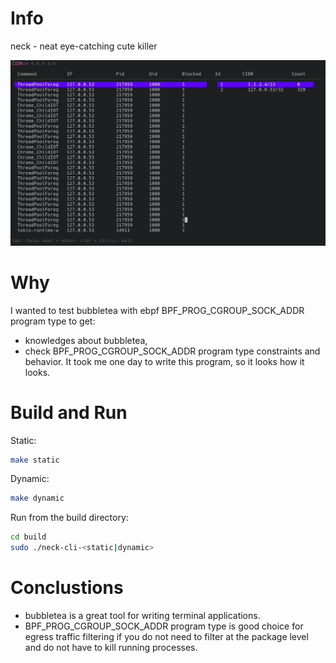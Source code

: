 # Info
neck - neat eye-catching cute killer 

<img width="800" src="./screenshot.png" />

# Why
I wanted to test bubbletea with ebpf BPF_PROG_CGROUP_SOCK_ADDR program type to get:
- knowledges about bubbletea,
- check BPF_PROG_CGROUP_SOCK_ADDR program type constraints and behavior.
It took me one day to write this program, so it looks how it looks.

# Build and Run
Static:
```bash
make static
```
Dynamic:
```bash
make dynamic
```
Run from the build directory:
```bash
cd build
sudo ./neck-cli-<static|dynamic>
```


# Conclustions
- bubbletea is a great tool for writing terminal applications.
- BPF_PROG_CGROUP_SOCK_ADDR program type is good choice for egress traffic filtering if you do not need to filter at the package level and do not have to kill running processes.